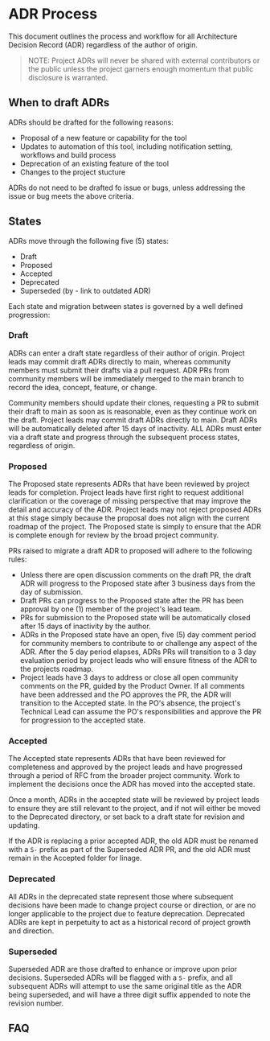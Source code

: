 # ADR Process

This document outlines the process and workflow for all Architecture Decision Record (ADR) regardless of the author of origin.

> NOTE: Project ADRs will never be shared with external contributors or the public unless the project garners enough momentum that public disclosure is warranted.

## When to draft ADRs

ADRs should be drafted for the following reasons:

- Proposal of a new feature or capability for the tool
- Updates to automation of this tool, including notification setting, workflows and build process
- Deprecation of an existing feature of the tool
- Changes to the project stucture

ADRs do not need to be drafted fo issue or bugs, unless addressing the issue or bug meets the above criteria.

## States

ADRs move through the following five (5) states:

- Draft
- Proposed
- Accepted
- Deprecated
- Superseded (by - link to outdated ADR)

Each state and migration between states is governed by a well defined progression:

### Draft

ADRs can enter a draft state regardless of their author of origin. Project leads may commit draft ADRs directly to main, whereas community members must submit their drafts via a pull request. ADR PRs from community members will be immediately merged to the main branch to record the idea, concept, feature, or change.

Community members should update their clones, requesting a PR to submit their draft to main as soon as is reasonable, even as they continue work on the draft. Project leads may commit draft ADRs directly to main. Draft ADRs will be automatically deleted after 15 days of inactivity. ALL ADRs must enter via a draft state and progress through the subsequent process states, regardless of origin.

### Proposed

The Proposed state represents ADRs that have been reviewed by project leads for completion. Project leads have first right to request additional clarification or the coverage of missing perspective that may improve the detail and accuracy of the ADR. Project leads may not reject proposed ADRs at this stage simply because the proposal does not align with the current roadmap of the project. The Proposed state is simply to ensure that the ADR is complete enough for review by the broad project community.

PRs raised to migrate a draft ADR to proposed will adhere to the following rules:

- Unless there are open discussion comments on the draft PR, the draft ADR will progress to the Proposed state after 3 business days from the day of submission.
- Draft PRs can progress to the Proposed state after the PR has been approval by one (1) member of the project's lead team.
- PRs for submission to the Proposed state will be automatically closed after 15 days of inactivity by the author.
- ADRs in the Proposed state have an open, five (5) day comment period for community members to contribute to or challenge any aspect of the ADR. After the 5 day period elapses, ADRs PRs will transition to a 3 day evaluation period by project leads who will ensure fitness of the ADR to the projects roadmap.
- Project leads have 3 days to address or close all open community comments on the PR, guided by the Product Owner. If all comments have been addressed and the PO approves the PR, the ADR will transition to the Accepted state. In the PO's absence, the project's Technical Lead can assume the PO's responsibilities and approve the PR for progression to the accepted state.

### Accepted

The Accepted state represents ADRs that have been reviewed for completeness and approved by the project leads and have progressed through a period of RFC from the broader project community. Work to implement the decisions once the ADR has moved into the accepted state.

Once a month, ADRs in the accepted state will be reviewed by project leads to ensure they are still relevant to the project, and if not will either be moved to the Deprecated directory, or set back to a draft state for revision and updating.

If the ADR is replacing a prior accepted ADR, the old ADR must be renamed with a `S-` prefix as part of the Superseded ADR PR, and the old ADR must remain in the Accepted folder for linage.

### Deprecated

All ADRs in the deprecated state represent those where subsequent decisions have been made to change project course or direction, or are no longer applicable to the project due to feature deprecation. Deprecated ADRs are kept in perpetuity to act as a historical record of project growth and direction.

### Superseded

Superseded ADR are those drafted to enhance or improve upon prior decisions. Superseded ADRs will be flagged with a `S-` prefix, and all subsequent ADRs will attempt to use the same original title as the ADR being superseded, and will have a three digit suffix appended to note the revision number.

## FAQ
